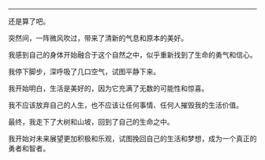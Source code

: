 
---

还是算了吧。

突然间，一阵微风吹过，带来了清新的气息和原本的美好。

我感到自己的身体开始融合于这个自然之中，似乎重新找到了生命的勇气和信心。

我停下脚步，深呼吸了几口空气，试图平静下来。

我开始明白，生活是美好的，因为它充满了无数的可能性和惊喜。

我不应该放弃自己的人生，也不应该让任何事情、任何人摧毁我的生活价值。

最终，我走下了大树和山坡，回到了自己的生命之中。

我开始对未来展望更加积极和乐观，试图挽回自己的生活和梦想，成为一个真正的勇者和智者。
